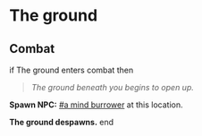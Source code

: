 # The ground
## Combat

if The ground enters combat  then


>*The ground beneath you begins to open up.*


**Spawn NPC:**  [\#a mind burrower](/npc/173003) at this location.


**The ground despawns.**
end
